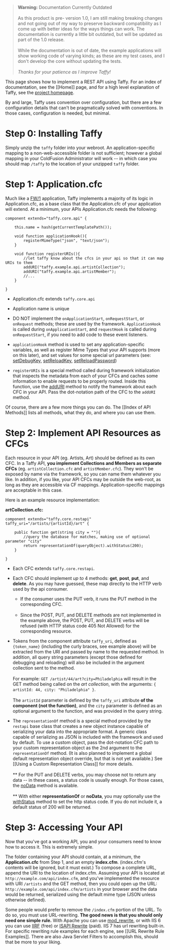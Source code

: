 >**Warning:** Documentation Currently Outdated<br/><br/>As this product is pre- version 1.0, I am still making breaking changes and not going out of my way to preserve backward compatibility as I come up with better ideas for the ways things can work. The documentation is currently a little bit outdated, but will be updated as part of the 1.0 release.<br/><br/>While the documentation is out of date, the example applications will show working code of varying kinds; as these are my test cases, and I don't develop the core without updating the tests.<br/><br/>_Thanks for your patience as I improve Taffy!_

This page shows how to implement a REST API using Taffy. For an index of documentation, see the [[Home]] page, and for a high level explanation of Taffy, see the [project homepage](http://atuttle.github.com/Taffy/).

By and large, Taffy uses convention over configuration, but there are a few configuration details that can't be pragmatically solved with conventions. In those cases, configuration is needed, but minimal.

# Step 0: Installing Taffy

Simply unzip the `taffy` folder into your webroot. An application-specific mapping to a non-web-accessible folder is not sufficient; however a global mapping in your ColdFusion Administrator will work -- in which case you should map `/taffy` to the location of your unzipped `taffy` folder.

# Step 1: Application.cfc

Much like a [FW/1](http://fw1.riaforge.org/) application, Taffy implements a majority of its logic in Application.cfc, as a base class that the Application.cfc of your application will extend. At a minimum, your APIs Application.cfc needs the following:

```cfs
component extends="taffy.core.api" {

	this.name = hash(getCurrentTemplatePath());

	void function applicationHook(){
		registerMimeType("json", "text/json");
	}

	void function registerURIs(){
		//let taffy know about the cfcs in your api so that it can map URIs to them
		addURI("taffy.example.api.artistCollection");
		addURI("taffy.example.api.artistMember");
		//...
	}

}
```

* Application.cfc extends `taffy.core.api`

* Application name is unique

* DO NOT implement the `onApplicationStart`, `onRequestStart`, or `onRequest` methods; these are used by the framework. `ApplicationHook` is called during `onApplicationStart`, and `requestHook` is called during `onRequestStart`, if you need to add code to these event listeners.

* `applicationHook` method is used to set any application-specific variables, as well as register Mime Types that your API supports (more on this later), and set values for some special url parameters (see: [setDebugKey](http://wiki.github.com/atuttle/Taffy/index-of-api-methods#setDebugKey), [setReloadKey](http://wiki.github.com/atuttle/Taffy/index-of-api-methods#setReloadKey), [setReloadPassword](http://wiki.github.com/atuttle/Taffy/index-of-api-methods#setReloadPassword))

* `registerURIs` is a special method called during framework initialization that inspects the metadata from each of your CFCs and caches some information to enable requests to be properly routed. Inside this function, use the [addURI](http://wiki.github.com/atuttle/Taffy/index-of-api-methods#addURI) method to notify the framework about each CFC in your API. Pass the dot-notation path of the CFC to the `addURI` method.

Of course, there are a few more things you can do. The [[Index of API Methods]] lists all methods, what they do, and where you can use them.

# Step 2: Implement API Resources as CFCs

Each resource in your API (eg. Artists, Art) should be defined as its own CFC. In a Taffy API, **you implement Collections and Members as separate CFCs** (eg. `artistCollection.cfc` and `artistMember.cfc`). They won't be exposed by name via the framework, so you can name them whatever you like. In addition, if you like, your API CFCs may be outside the web-root, as long as they are accessible via CF mappings. Application-specific mappings are acceptable in this case.

Here is an example resource implementation:

**artCollection.cfc:**

```cfs
component extends="taffy.core.restapi" taffy_uri="/artists/{artistId}/art" {

	public function get(string city = ""){
		//query the database for matches, making use of optional parameter "city"
		return representationOf(queryObject).withStatus(200);
	}

}
```

* Each CFC extends `taffy.core.restapi`.

* Each CFC should implement _up to_ 4 methods: **get**, **post**, **put**, and **delete**. As you may have guessed, these map directly to the HTTP verb used by the api consumer.<br/>
  * If the consumer uses the PUT verb, it runs the PUT method in the corresponding CFC. <br/><br/>
  * Since the POST, PUT, and DELETE methods are not implemented in the example above, the POST, PUT, and DELETE verbs will be refused (with HTTP status code 405 Not Allowed) for the corresponding resource.

* Tokens from the component attribute `taffy_uri`, defined as `{token_name}` (including the curly braces, see example above) will be extracted from the URI and passed by name to the requested method. In addition, all query string parameters (except those defined for debugging and reloading) will also be included in the argument collection sent to the method. <br/><br/>For example: `GET /artist/44/art?city=Philadelphia` will result in the GET method being called on the _art collection_, with the arguments: `{ artistId: 44, city: "Philadelphia" }`.<br/><br/>The `artistId` parameter is defined by the `taffy_uri` attribute **of the component (not the function)**, and the `city` parameter is defined as an optional argument to the function, and was provided in the query string.

* The `representationOf` method is a special method provided by the `restapi` base class that creates a new object instance capable of serializing your data into the appropriate format. A generic class capable of serializing as JSON is included with the framework and used by default. To use a custom object, pass the dot-notation CFC path to your custom representation object as the 2nd argument to the `representationOf` method. (It is also planned to implement a global default representation object override, but that is not yet available.) See [[Using a Custom Representation Class]] for more details.<br/><br/>
  ** For the PUT and DELETE verbs, you may choose not to return any data -- in these cases, a status code is usually enough. For those cases, the [noData](http://wiki.github.com/atuttle/Taffy/index-of-api-methods#noData) method is available.<br/><br/>
  ** With either **representationOf** or **noData**, you may optionally use the [withStatus](http://wiki.github.com/atuttle/Taffy/index-of-api-methods#withStatus) method to set the http status code. If you do not include it, a default status of 200 will be returned.

# Step 3: Accessing Your API

Now that you've got a working API, you and your consumers need to know how to access it. This is extremely simple.

The folder containing your API should contain, at a minimum, the **Application.cfc** from Step 1, and an empty **index.cfm**. (index.cfm's contents will be ignored, but it must exist.) To compose a complete URL, append the URI to the location of index.cfm. Assuming your API is located at `http://example.com/api/index.cfm`, and you've implemented the resource with URI `/artists` and the GET method, then you could open up the URL: `http://example.com/api/index.cfm/artists` in your browser and the data would be returned, serialized using the default mime type (JSON unless otherwise defined).

Some people would prefer to remove the `/index.cfm` portion of the URL. To do so, you must use URL-rewriting. **The good news is that you should only need one simple rule.** With Apache you can use [mod_rewrite](http://httpd.apache.org/docs/2.2/mod/mod_rewrite.html), or with IIS 6 you can use [IIRF](http://iirf.codeplex.com/) (free) or [ISAPI Rewrite](http://www.isapirewrite.com/) (paid). IIS 7 has url rewriting built-in. For specific rewriting rule examples for each engine, see [[URL Rewrite Rule Examples]]. There are also Java Servlet Filters to accomplish this, should that be more to your liking.